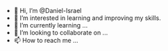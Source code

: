- 👋 Hi, I’m @Daniel-Israel
- 👀 I’m interested in learning and improving my skills.
- 🌱 I’m currently learning ...
- 💞️ I’m looking to collaborate on ...
- 📫 How to reach me ...

<!---
Daniel-Israel/Daniel-Israel is a ✨ special ✨ repository because its `README.md` (this file) appears on your GitHub profile.
You can click the Preview link to take a look at your changes.
--->
